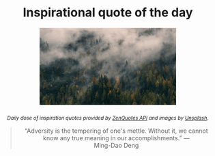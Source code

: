
<div align="center">

# Inspirational quote of the day

<img src="./data/photo.jpeg" alt="Beautiful nature photo" width="320" height="180">

<sub><i>Daily dose of inspiration quotes provided by [ZenQuotes API](https://zenquotes.io/) and images by [Unsplash](https://unsplash.com/).</i></sub>


<blockquote>&ldquo;Adversity is the tempering of one's mettle. Without it, we cannot know any true meaning in our accomplishments.&rdquo; &mdash; <footer>Ming-Dao Deng</footer></blockquote>

</div>
